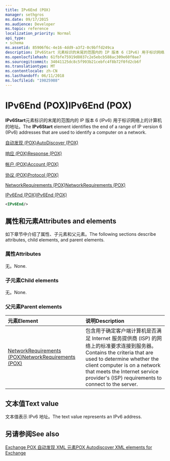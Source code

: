 ```yaml
---
title: IPv6End (POX)
manager: sethgros
ms.date: 09/17/2015
ms.audience: Developer
ms.topic: reference
localization_priority: Normal
api_type:
- schema
ms.assetid: 85906f6c-4e16-4dd9-a3f2-0c9bffd249ca
description: IPv6Start 元素标识的末尾的范围内的 IP 版本 6 (IPv6) 用于标识网络上的计算机的地址。
ms.openlocfilehash: 61fbfe75919d8037c2e5ebcb588ac309e60f0ae7
ms.sourcegitcommit: 34041125dc8c5f993b21cebfc4f8b72f0fd2cb6f
ms.translationtype: MT
ms.contentlocale: zh-CN
ms.lasthandoff: 06/11/2018
ms.locfileid: "19825988"
---
```

# <a name="ipv6end-pox"></a><span data-ttu-id="761d4-103">IPv6End (POX)</span><span class="sxs-lookup"><span data-stu-id="761d4-103">IPv6End (POX)</span></span>

<span data-ttu-id="761d4-104">**IPv6Start**元素标识的末尾的范围内的 IP 版本 6 (IPv6) 用于标识网络上的计算机的地址。</span><span class="sxs-lookup"><span data-stu-id="761d4-104">The **IPv6Start** element identifies the end of a range of IP version 6 (IPv6) addresses that are used to identify a computer on a network.</span></span> 
  
[<span data-ttu-id="761d4-105">自动发现 (POX)</span><span class="sxs-lookup"><span data-stu-id="761d4-105">AutoDiscover (POX)</span></span>](autodiscover-pox.md)
  
[<span data-ttu-id="761d4-106">响应 (POX)</span><span class="sxs-lookup"><span data-stu-id="761d4-106">Response (POX)</span></span>](response-pox.md)
  
[<span data-ttu-id="761d4-107">帐户 (POX)</span><span class="sxs-lookup"><span data-stu-id="761d4-107">Account (POX)</span></span>](account-pox.md)
  
[<span data-ttu-id="761d4-108">协议 (POX)</span><span class="sxs-lookup"><span data-stu-id="761d4-108">Protocol (POX)</span></span>](protocol-pox.md)
  
[<span data-ttu-id="761d4-109">NetworkRequirements (POX)</span><span class="sxs-lookup"><span data-stu-id="761d4-109">NetworkRequirements (POX)</span></span>](networkrequirements-pox.md)
  
[<span data-ttu-id="761d4-110">IPv6End (POX)</span><span class="sxs-lookup"><span data-stu-id="761d4-110">IPv6End (POX)</span></span>](ipv6end-pox.md)
  
```xml
<IPv6End/>
```

## <a name="attributes-and-elements"></a><span data-ttu-id="761d4-111">属性和元素</span><span class="sxs-lookup"><span data-stu-id="761d4-111">Attributes and elements</span></span>

<span data-ttu-id="761d4-112">如下章节中介绍了属性、子元素和父元素。</span><span class="sxs-lookup"><span data-stu-id="761d4-112">The following sections describe attributes, child elements, and parent elements.</span></span>
  
### <a name="attributes"></a><span data-ttu-id="761d4-113">属性</span><span class="sxs-lookup"><span data-stu-id="761d4-113">Attributes</span></span>

<span data-ttu-id="761d4-114">无。</span><span class="sxs-lookup"><span data-stu-id="761d4-114">None.</span></span>
  
### <a name="child-elements"></a><span data-ttu-id="761d4-115">子元素</span><span class="sxs-lookup"><span data-stu-id="761d4-115">Child elements</span></span>

<span data-ttu-id="761d4-116">无。</span><span class="sxs-lookup"><span data-stu-id="761d4-116">None.</span></span>
  
### <a name="parent-elements"></a><span data-ttu-id="761d4-117">父元素</span><span class="sxs-lookup"><span data-stu-id="761d4-117">Parent elements</span></span>

|<span data-ttu-id="761d4-118">**元素**</span><span class="sxs-lookup"><span data-stu-id="761d4-118">**Element**</span></span>|<span data-ttu-id="761d4-119">**说明**</span><span class="sxs-lookup"><span data-stu-id="761d4-119">**Description**</span></span>|
|:-----|:-----|
|[<span data-ttu-id="761d4-120">NetworkRequirements (POX)</span><span class="sxs-lookup"><span data-stu-id="761d4-120">NetworkRequirements (POX)</span></span>](networkrequirements-pox.md) <br/> |<span data-ttu-id="761d4-121">包含用于确定客户端计算机是否满足 Internet 服务提供商 (ISP) 的网络上的标准要求连接到服务器。</span><span class="sxs-lookup"><span data-stu-id="761d4-121">Contains the criteria that are used to determine whether the client computer is on a network that meets the Internet service provider's (ISP) requirements to connect to the server.</span></span>  <br/> |
   
## <a name="text-value"></a><span data-ttu-id="761d4-122">文本值</span><span class="sxs-lookup"><span data-stu-id="761d4-122">Text value</span></span>

<span data-ttu-id="761d4-123">文本值表示 IPv6 地址。</span><span class="sxs-lookup"><span data-stu-id="761d4-123">The text value represents an IPv6 address.</span></span>
  
## <a name="see-also"></a><span data-ttu-id="761d4-124">另请参阅</span><span class="sxs-lookup"><span data-stu-id="761d4-124">See also</span></span>



[<span data-ttu-id="761d4-125">Exchange POX 自动发现 XML 元素</span><span class="sxs-lookup"><span data-stu-id="761d4-125">POX Autodiscover XML elements for Exchange</span></span>](pox-autodiscover-xml-elements-for-exchange.md)

